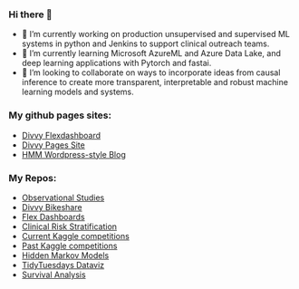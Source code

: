 ### Hi there 👋

- 🔭 I’m currently working on production unsupervised and supervised ML systems in python and Jenkins to support clinical outreach teams.
- 🌱 I’m currently learning Microsoft AzureML and Azure Data Lake, and deep learning applications with Pytorch and fastai.
- 👯 I’m looking to collaborate on ways to incorporate ideas from causal inference to create more transparent, interpretable and robust machine learning models and systems.


### My github pages sites:
- [Divvy Flexdashboard](https://zacklarsen.github.io/flex_master/Divvy_dashboard.html)
- [Divvy Pages Site](https://zacklarsen.github.io/divvy/)
- [HMM Wordpress-style Blog](https://zacklarsen.github.io/hmm/)

### My Repos:
- [Observational Studies](https://github.com/ZackLarsen/Observational_studies)
- [Divvy Bikeshare](https://github.com/ZackLarsen/divvy)
- [Flex Dashboards](https://github.com/ZackLarsen/flex_master)
- [Clinical Risk Stratification](https://github.com/ZackLarsen/risk-stratification)
- [Current Kaggle competitions](https://github.com/ZackLarsen/kaggle-wids-datathon-2020)
- [Past Kaggle competitions](https://github.com/ZackLarsen/kaggle)
- [Hidden Markov Models](https://github.com/ZackLarsen/hmm)
- [TidyTuesdays Dataviz](https://github.com/ZackLarsen/tidy_tuesdays)
- [Survival Analysis](https://github.com/ZackLarsen/survival)
